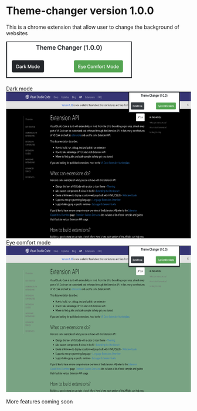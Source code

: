 # Theme-changer version 1.0.0

This is a chrome extension that allow user to change the background of websites 

<img src="demo/demo1.png" height="100">
<br/>
<br/>
Dark mode
<img src="demo/demo2.png" height="400">
<br/>
Eye comfort mode
<img src="demo/demo3.png" height="400">

More features coming soon
